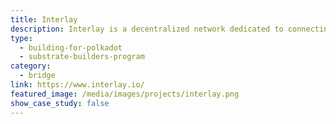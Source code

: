 ```yaml
---
title: Interlay
description: Interlay is a decentralized network dedicated to connecting crypto-currencies like Bitcoin with DeFi platforms like Polkadot and Ethereum. The Interlay network is hosted as a Polkadot parachain and will be connected to Cosmos, Ethereum and other major DeFi networks.
type:
  - building-for-polkadot
  - substrate-builders-program
category:
  - bridge
link: https://www.interlay.io/
featured_image: /media/images/projects/interlay.png
show_case_study: false
---
```

